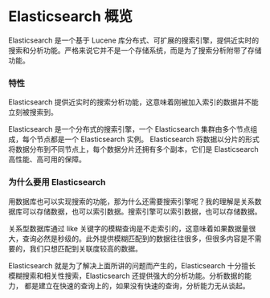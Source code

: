 # Elasticsearch 概览

Elasticsearch 是一个基于 Lucene 库分布式、可扩展的搜索引擎，提供近实时的搜索和分析功能。严格来说它并不是一个存储系统，而是为了搜索分析附带了存储功能。

### 特性

Elasticsearch 提供近实时的搜索分析功能，这意味着刚被加入索引的数据并不能立刻被搜索到。

Elasticsearch 是一个分布式的搜索引擎，一个 Elasticsearch 集群由多个节点组成，每个节点都是一个 Elasticsearch  实例。
Elasticsearch 将数据以分片的形式将数据分布到不同节点上，每个数据分片还拥有多个副本，它们是 Elasticsearch 高性能、高可用的保障。

### 为什么要用 Elasticsearch

用数据库也可以实现搜索的功能，那为什么还需要搜索引擎呢？我的理解是关系数据库可以存储数据，也可以索引数据。搜索引擎可以索引数据，也可以存储数据。

关系型数据库通过 like 关键字的模糊查询是不走索引的，这意味着如果数据量很大，查询必然是秒级的。此外提供模糊匹配到的数据往往很多，但很多内容是不需要的，我们只想匹配到关联度较高的数据。

Elasticsearch 就是为了解决上面所讲的问题而产生的，Elasticsearch 十分擅长模糊搜索和相关性搜索，Elasticsearch 还提供强大的分析功能。分析数据的能力，
都是建立在快速的查询上的，如果没有快速的查询，分析能力无从谈起。